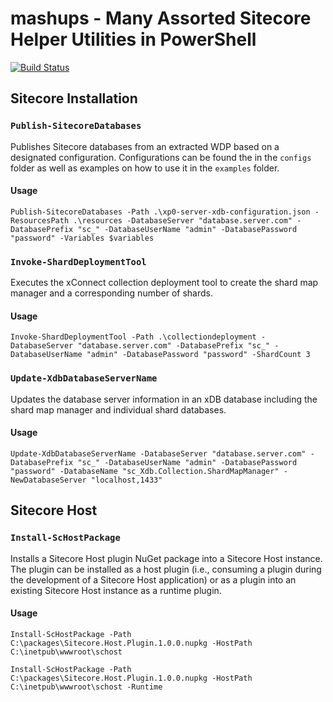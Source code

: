 # mashups - Many Assorted Sitecore Helper Utilities in PowerShell

[![Build Status](https://dev.azure.com/georgechang/mashups/_apis/build/status/mashups?branchName=master)](https://dev.azure.com/georgechang/mashups/_build/latest?definitionId=4&branchName=master)

## Sitecore Installation

### `Publish-SitecoreDatabases`

Publishes Sitecore databases from an extracted WDP based on a designated configuration. Configurations can be found the in the `configs` folder as well as examples on how to use it in the `examples` folder.

#### Usage

`Publish-SitecoreDatabases -Path .\xp0-server-xdb-configuration.json -ResourcesPath .\resources -DatabaseServer "database.server.com" -DatabasePrefix "sc_" -DatabaseUserName "admin" -DatabasePassword "password" -Variables $variables`

### `Invoke-ShardDeploymentTool`

Executes the xConnect collection deployment tool to create the shard map manager and a corresponding number of shards.

#### Usage

`Invoke-ShardDeploymentTool -Path .\collectiondeployment -DatabaseServer "database.server.com" -DatabasePrefix "sc_" -DatabaseUserName "admin" -DatabasePassword "password" -ShardCount 3`

### `Update-XdbDatabaseServerName`

Updates the database server information in an xDB database including the shard map manager and individual shard databases.

#### Usage

`Update-XdbDatabaseServerName -DatabaseServer "database.server.com" -DatabasePrefix "sc_" -DatabaseUserName "admin" -DatabasePassword "password" -DatabaseName "sc_Xdb.Collection.ShardMapManager" -NewDatabaseServer "localhost,1433"`

## Sitecore Host

### `Install-ScHostPackage`

Installs a Sitecore Host plugin NuGet package into a Sitecore Host instance. The plugin can be installed as a host plugin (i.e., consuming a plugin during the development of a Sitecore Host application) or as a plugin into an existing Sitecore Host instance as a runtime plugin.

#### Usage

`Install-ScHostPackage -Path C:\packages\Sitecore.Host.Plugin.1.0.0.nupkg -HostPath C:\inetpub\wwwroot\schost`

`Install-ScHostPackage -Path C:\packages\Sitecore.Host.Plugin.1.0.0.nupkg -HostPath C:\inetpub\wwwroot\schost -Runtime`
